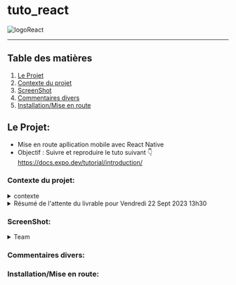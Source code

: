 # tuto_react

![logoReact](https://github.com/LegrandThomas/tuto_react/assets/103045194/42468eff-1777-4c62-9a5d-c14acce1546b)

---

## Table des matières

1. [Le Projet](#le-projet)
2. [Contexte du projet](#contexte-du-projet)
3. [ScreenShot](#ScreenShot)
4. [Commentaires divers](#Commentaires-divers)
5. [Installation/Mise en route](#installationmise-en-route)


## Le Projet:

* Mise en route apllication mobile avec React Native
* Objectif : Suivre et reproduire le tuto suivant 👇
                         https://docs.expo.dev/tutorial/introduction/

 ### Contexte du projet:
  
  <details>
      <summary>contexte</summary>
    👋 Hey les ami.es, vous connaissez la dernière nouvelle ? 🤔 Vraiment ? Eh bien j'ai été élu Maire avec 99,9% de voix des Alumnis et Simplonien.es (merci Cambridge Analytica 💰💰💰), eh ouais ma gueule.....euh enfin OUI mes chèr.es concitoyen.es 🇫🇷🥖.

Et en tant que Maire de Simplonville, je souhaite développer des outils numériques accessibles par toutes & tous.

Priorité numéro 1, la sécurité de tous. Je souhaite faire développer une application pour alerter dans ma ville. Alors alerter de quoi ? Accident, travaux, problème de voirie (propreté, éclairage,...), chien perdu, etc... et comment ? via une application mobile. Mon équipe IT étant débordé, je compte sur votre talent pour mettre en place ce projet. L'étude a été réalisé en amont et le choix des technos également.​

Comment va fonctionner cette application ? C'est ultra simple. Un simple formulaire de signalement avec :

un champ pour choisir le type d'alerte (voirie, stationnement, travaux,etc)
un champ de type textarea pour décrire l'alerte
un champ date
un champ horaires
un champ pour l'adresse sous forme de carte intéractive avec possibilité de géolocalisation et reverse geocoding
un champ photo (caméra smartphone)
les champs classiques (nom, prenom, adresse, cp, ville, email, téléphone)
BONUS :

possibilité d'envoyer une vidéo de 30 secondes max
reCAPTCHA Google
Bandeau cookie avant utilisation de l'application
une navigation dans l'application pour aller sur la page mentions légales​

Chaque alerte sera envoyer à différentes adresses emais selon le sujet d'alerte.

Pour la voirie, envoyer à voirie@simplonville.co

Pour les animaux, envoyer à animaux@simplonville.co

Etc....
exemple de ce que j'attends : https://criquebeuf-seine.fr/alertez-nous/


  </details>
  
  
<details>


<summary> Résumé de l'attente du livrable pour Vendredi 22 Sept 2023 13h30</summary>
Application Mobile déployée via EAS
1 SCREEN d'accueil avec lien pour arriver sur un 2eme SCREEN avec le formulaire (Routing)
Un formulaire avec les différents champs demandés dans le brief projet
Une MAP dans le formulaire avec Marker et GEOLOCALISATION + GEO REVERSE pour récupérer l'adresse postale
Un Composant CAMERA pour prendre une photo du délit 😉
La DATE & HEURE du crime
Envoie de mail avec TOUS les éléments et en Cci mon email : cdelobel.ext@simplon.co
BONUS : Mise en place bandeau RGPD, vidéo, Splashscreen et + encore j'adore les Kinder et les jouets à l'intérieur 😉 


  </details>




   ### ScreenShot:

<details>
<summary>Team</summary>

![avatar-homme(5)](https://github.com/LegrandThomas/TodoList/assets/103045194/8d51767b-a971-4209-9e00-430a62fe73d0)            Thomas
   
  </details>



### Commentaires divers:

### Installation/Mise en route:

